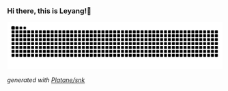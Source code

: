 ### Hi there, this is Leyang!👋

<!--
**Leoreoreo/Leoreoreo** is a ✨ _special_ ✨ repository because its `README.md` (this file) appears on your GitHub profile.

Here are some ideas to get you started:

- 🔭 I’m currently working on ...
- 🌱 I’m currently learning ...
- 👯 I’m looking to collaborate on ...
- 🤔 I’m looking for help with ...
- 💬 Ask me about ...
- 📫 How to reach me: ...
- 😄 Pronouns: ...
- ⚡ Fun fact: ...
-->

<picture>
  <source media="(prefers-color-scheme: dark)" srcset="https://raw.githubusercontent.com/Leoreoreo/Leoreoreo/output/github-contribution-grid-snake-dark.svg">
  <source media="(prefers-color-scheme: light)" srcset="https://raw.githubusercontent.com/Leoreoreo/Leoreoreo/output/github-contribution-grid-snake.svg">
  <img alt="github contribution grid snake animation" src="https://raw.githubusercontent.com/Leoreoreo/Leoreoreo/output/github-contribution-grid-snake.svg">
</picture>

_generated with [Platane/snk](https://github.com/Platane/snk)_
